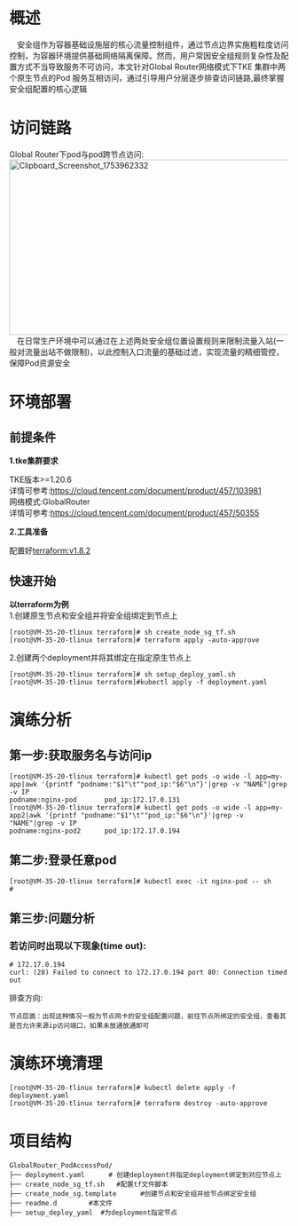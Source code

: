 # 概述
&emsp;安全组作为容器基础设施层的核心流量控制组件，通过节点边界实施粗粒度访问控制，为容器环境提供基础网络隔离保障。然而，用户常因安全组规则复杂性及配置方式不当导致服务不可访问，本文针对Global Router网络模式下TKE 集群中两个原生节点的Pod 服务互相访问，通过引导用户分层逐步排查访问链路,最终掌握安全组配置的核心逻辑


# 访问链路
Global Router下pod与pod跨节点访问:<br>
[<img width="535" height="316" alt="Clipboard_Screenshot_1753962332" src="https://github.com/user-attachments/assets/93305cbb-3edd-4c0d-957e-e4a1c249b44f" />
](https://github.com/aliantli/sg_playbook_1/blob/2df187fa466ca32fe225cdae6c3735b3e41af0ea/playbook/GlobalRouter_PodAccessPod/image/flowchart2.md)
 <br>&emsp;在日常生产环境中可以通过在上述两处安全组位置设置规则来限制流量入站(一般对流量出站不做限制)，以此控制入口流量的基础过滤，实现流量的精细管控，保障Pod资源安全

# 环境部署
## 前提条件
**1.tke集群要求**

TKE版本>=1.20.6
<br>详情可参考:https://cloud.tencent.com/document/product/457/103981<br>
网络模式:GlobalRouter<br>
详情可参考:https://cloud.tencent.com/document/product/457/50355

**2.工具准备**

配置好[terraform:v1.8.2](https://developer.hashicorp.com/terraform)
## 快速开始
**以terraform为例**<br>
 1.创建原生节点和安全组并将安全组绑定到节点上
```
[root@VM-35-20-tlinux terraform]# sh create_node_sg_tf.sh 
[root@VM-35-20-tlinux terraform]# terraform apply -auto-approve
```
 2.创建两个deployment并将其绑定在指定原生节点上
```
[root@VM-35-20-tlinux terraform]# sh setup_deploy_yaml.sh
[root@VM-35-20-tlinux terraform]#kubectl apply -f deployment.yaml
```

# 演练分析
## 第一步:获取服务名与访问ip
```
[root@VM-35-20-tlinux terraform]# kubectl get pods -o wide -l app=my-app|awk '{printf "podname:"$1"\t""pod_ip:"$6"\n"}'|grep -v "NAME"|grep -v IP
podname:nginx-pod       pod_ip:172.17.0.131
[root@VM-35-20-tlinux terraform]# kubectl get pods -o wide -l app=my-app2|awk '{printf "podname:"$1"\t""pod_ip:"$6"\n"}'|grep -v "NAME"|grep -v IP
podname:nginx-pod2      pod_ip:172.17.0.194
```
## 第二步:登录任意pod
```
[root@VM-35-20-tlinux terraform]# kubectl exec -it nginx-pod -- sh
#
```
## 第三步:问题分析
### 若访问时出现以下现象(time out):
```
# 172.17.0.194
curl: (28) Failed to connect to 172.17.0.194 port 80: Connection timed out
```
排查方向:
```
节点层面：出现这种情况一般为节点网卡的安全组配置问题，前往节点所绑定的安全组，查看其是否允许来源ip访问端口，如果未放通放通即可
```
# 演练环境清理
```
[root@VM-35-20-tlinux terraform]# kubectl delete apply -f deployment.yaml
[root@VM-35-20-tlinux terraform]# terraform destroy -auto-approve
```
# 项目结构
```
GlobalRouter_PodAccessPod/  
├── deployment.yaml      # 创建deployment并指定deployment绑定到对应节点上
├── create_node_sg_tf.sh   #配置tf文件脚本
├── create_node_sg.template      #创建节点和安全组并给节点绑定安全组
├── readme.d        #本文件
├── setup_deploy_yaml  #为deployment指定节点
```


